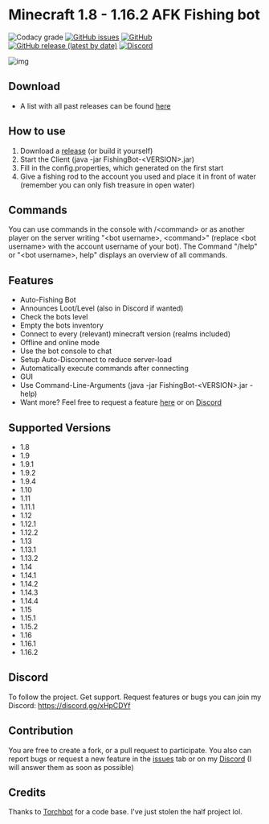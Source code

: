 Minecraft 1.8 - 1.16.2 AFK Fishing bot
=============
![Codacy grade](https://img.shields.io/codacy/grade/05f0f6a5d76444a1b710f911b661bf1d)
[![GitHub issues](https://img.shields.io/github/issues/MrKinau/FishingBot)](https://github.com/MrKinau/FishingBot/issues)
[![GitHub](https://img.shields.io/github/license/MrKinau/FishingBot)](https://github.com/MrKinau/FishingBot/blob/master/LICENSE)
[![GitHub release (latest by date)](https://img.shields.io/github/v/release/MrKinau/FishingBot)](https://github.com/MrKinau/FishingBot/releases/latest)
[![Discord](https://img.shields.io/discord/550764567282712583?logo=discord)](https://discord.gg/xHpCDYf)

![img](https://screens.kinau.systems/69e90c5d-e366-4434-aefb-7150b851847a.png)
## Download
- A list with all past releases can be found [here](https://github.com/MrKinau/FishingBot/releases)

## How to use
1. Download a [release](https://github.com/MrKinau/FishingBot/releases) (or build it yourself)
2. Start the Client (java -jar FishingBot-\<VERSION\>.jar)
3. Fill in the config.properties, which generated on the first start
4. Give a fishing rod to the account you used and place it in front of water (remember you can only fish treasure in open water)

## Commands
You can use commands in the console with /\<command\> or as another player on the server writing "\<bot username\>, \<command\>" (replace \<bot username\> with the account username of your bot).
The Command "/help" or "\<bot username\>, help" displays an overview of all commands.

## Features
- Auto-Fishing Bot
- Announces Loot/Level (also in Discord if wanted)
- Check the bots level
- Empty the bots inventory
- Connect to every (relevant) minecraft version (realms included)
- Offline and online mode
- Use the bot console to chat
- Setup Auto-Disconnect to reduce server-load
- Automatically execute commands after connecting
- GUI
- Use Command-Line-Arguments (java -jar FishingBot-\<VERSION\>.jar -help)
- Want more? Feel free to request a feature [here](https://github.com/MrKinau/FishingBot/issues) or on [Discord](https://discord.gg/xHpCDYf)

## Supported Versions
- 1.8
- 1.9
- 1.9.1
- 1.9.2
- 1.9.4
- 1.10
- 1.11
- 1.11.1
- 1.12
- 1.12.1
- 1.12.2
- 1.13
- 1.13.1
- 1.13.2
- 1.14
- 1.14.1
- 1.14.2
- 1.14.3
- 1.14.4
- 1.15
- 1.15.1
- 1.15.2
- 1.16
- 1.16.1
- 1.16.2

## Discord
To follow the project. Get support. Request features or bugs you can join my Discord: https://discord.gg/xHpCDYf

## Contribution
You are free to create a fork, or a pull request to participate. You also can report bugs or request a new feature in the [issues](https://github.com/MrKinau/FishingBot/issues) tab or on my [Discord](https://discord.gg/xHpCDYf) (I will answer them as soon as possible)

## Credits
Thanks to [Torchbot](https://github.com/woder/TorchBot) for a code base. I've just stolen the half project lol.

